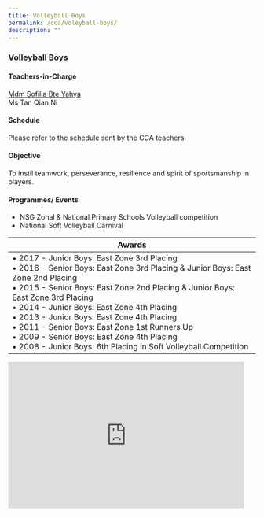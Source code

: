```yaml
---
title: Volleyball Boys
permalink: /cca/voleyball-boys/
description: ""
---
```

### Volleyball Boys

#### Teachers-in-Charge

[Mdm Sofilia Bte Yahya](mailto:sofilia_yahya@moe.edu.sg)  
Ms Tan Qian Ni  

  

#### Schedule

Please refer to the schedule sent by the CCA teachers  

#### Objective

To instil teamwork, perseverance, resilience and spirit of sportsmanship in players.  
  

#### Programmes/ Events  

*   NSG Zonal &amp; National Primary Schools Volleyball competition&nbsp;
*   National Soft Volleyball Carnival

| Awards |
|---|
| • 2017 - Junior Boys: East Zone 3rd Placing<br>• 2016 - Senior Boys: East Zone 3rd Placing &amp; Junior Boys: East Zone 2nd Placing<br>• 2015 - Senior Boys: East Zone 2nd Placing &amp; Junior Boys: East Zone 3rd Placing<br>• 2014 - Junior Boys: East Zone 4th Placing <br>• 2013 - Junior Boys: East Zone 4th Placing<br>• 2011 - Senior Boys: East Zone 1st Runners Up<br>• 2009 - Senior Boys: East Zone 4th Placing<br>• 2008 - Junior Boys: 6th Placing in Soft Volleyball Competition |

<iframe allowfullscreen="true" height="299" width="480" frameborder="0" src="https://docs.google.com/presentation/d/e/2PACX-1vQBiR8-cKnFtXKJ_pk76Qr0yx4nJvFvMJL2LJF5Rb90r1Ht1vUDvhHWwDR8OUG1MUuA1_gftpdQdsqx/embed?start=false&amp;loop=false&amp;delayms=5000"></iframe>